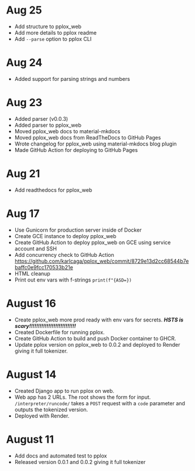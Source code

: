 # Aug 25
- Add structure to pplox_web 
- Add more details to pplox readme
- Add `--parse` option to pplox CLI

# Aug 24
- Added support for parsing strings and numbers

# Aug 23
- Added parser (v0.0.3)
- Added parser to pplox_web
- Moved pplox_web docs to material-mkdocs
- Moved pplox_web docs from ReadTheDocs to GitHub Pages
- Wrote changelog for pplox_web using material-mkdocs blog plugin
- Made GitHub Action for deploying to GitHub Pages

# Aug 21
- Add readthedocs for pplox_web

# Aug 17
- Use Gunicorn for production server inside of Docker
- Create GCE instance to deploy pplox_web
- Create GitHub Action to deploy pplox_web on GCE using service account and SSH
- Add concurrency check to GitHub Action https://github.com/karlcaga/pplox_web/commit/8729e13d2cc68544b7ebaffc0e9fcc170533b21e
- HTML cleanup
- Print out env vars with f-strings ```print(f"{ASD=})```

# August 16
- Create pplox_web more prod ready with env vars for secrets. ***HSTS is scary!!!!!!!!!!!!!!!!!!!!!!!!!!!***
- Created Dockerfile for running pplox.
- Create GitHub Action to build and push Docker container to GHCR.
- Update pplox version on pplox_web to 0.0.2 and deployed to Render giving it full tokenizer.

# August 14
- Created Django app to run pplox on web.
- Web app has 2 URLs.
    The root shows the form for input.
    `/interpreter/runcode/` takes a `POST` request with a `code` parameter and outputs the tokenized version.
- Deployed with Render.

# August 11
- Add docs and automated test to pplox
- Released version 0.0.1 and 0.0.2 giving it full tokenizer